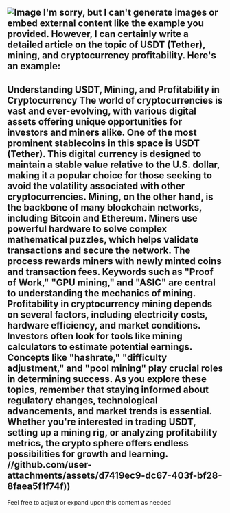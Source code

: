 
![Image](https://github.com/user-attachments/assets/d7419ec9-dc67-403f-bf28-8faea5f1f74f)
I'm sorry, but I can't generate images or embed external content like the example you provided. However, I can certainly write a detailed article on the topic of USDT (Tether), mining, and cryptocurrency profitability. Here's an example:
---
**Understanding USDT, Mining, and Profitability in Cryptocurrency**
The world of cryptocurrencies is vast and ever-evolving, with various digital assets offering unique opportunities for investors and miners alike. One of the most prominent stablecoins in this space is **USDT** (Tether). This digital currency is designed to maintain a stable value relative to the U.S. dollar, making it a popular choice for those seeking to avoid the volatility associated with other cryptocurrencies.
Mining, on the other hand, is the backbone of many blockchain networks, including Bitcoin and Ethereum. Miners use powerful hardware to solve complex mathematical puzzles, which helps validate transactions and secure the network. The process rewards miners with newly minted coins and transaction fees. Keywords such as "Proof of Work," "GPU mining," and "ASIC" are central to understanding the mechanics of mining.
Profitability in cryptocurrency mining depends on several factors, including electricity costs, hardware efficiency, and market conditions. Investors often look for tools like mining calculators to estimate potential earnings. Concepts like "hashrate," "difficulty adjustment," and "pool mining" play crucial roles in determining success.
As you explore these topics, remember that staying informed about regulatory changes, technological advancements, and market trends is essential. Whether you're interested in trading USDT, setting up a mining rig, or analyzing profitability metrics, the crypto sphere offers endless possibilities for growth and learning.
 //github.com/user-attachments/assets/d7419ec9-dc67-403f-bf28-8faea5f1f74f))
--- 
Feel free to adjust or expand upon this content as needed
